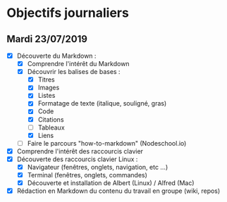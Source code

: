 # Objectifs journaliers

## Mardi 23/07/2019

* [x] Découverte du Markdown : 
  * [x] Comprendre l'intérêt du Markdown
  * [x] Découvrir les balises de bases : 
    * [x] Titres
    * [x] Images
    *  [x] Listes
    * [x] Formatage de texte (italique, souligné, gras)
    * [x] Code
    * [x] Citations
    * [ ] Tableaux
    * [x] Liens
  * [ ] Faire le parcours "how-to-markdown" (Nodeschool.io)
* [x] Comprendre l'intérêt des raccourcis clavier
* [x] Découverte des raccourcis clavier Linux : 
  * [x] Navigateur (fenêtres, onglets, navigation, etc …)
  * [x] Terminal (fenêtres, onglets, commandes)
  * [x] Découverte et installation de Albert (Linux) / Alfred (Mac)
* [x] Rédaction en Markdown du contenu du travail en groupe (wiki, repos)
